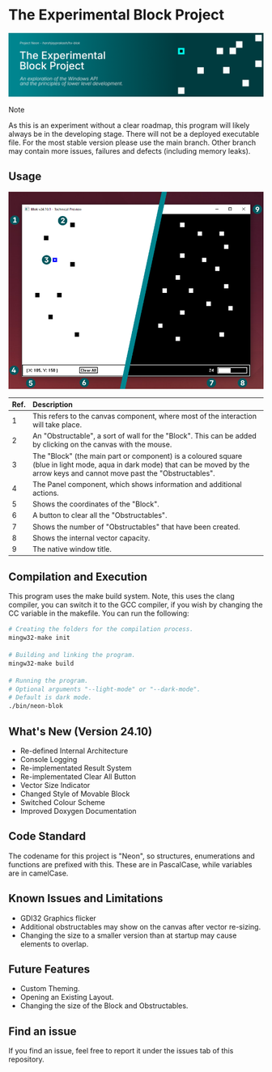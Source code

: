 # The Experimental Block Project

![Banner](./doc/banner.png)

> [!NOTE]
> As this is an experiment without a clear roadmap, this program will likely always be in
> the developing stage. There will not be a deployed executable file. For the most stable
> version please use the main branch. Other branch may contain more issues, failures and
> defects (including memory leaks).

## Usage

![Program Light and Dark Mode](./doc/program-screenshot-light-dark.png)

| Ref. | Description |
|:----------|:------------|
| 1 | This refers to the canvas component, where most of the interaction will take place. |
| 2 | An "Obstructable", a sort of wall for the "Block". This can be added by clicking on the canvas with the mouse. |
| 3 | The "Block" (the main part or component) is a coloured square (blue in light mode, aqua in dark mode) that can be moved by the arrow keys and cannot move past the "Obstructables". |
| 4 | The Panel component, which shows information and additional actions. |
| 5 | Shows the coordinates of the "Block". |
| 6 | A button to clear all the "Obstructables". |
| 7 | Shows the number of "Obstructables" that have been created. |
| 8 | Shows the internal vector capacity. |
| 9 | The native window title. |

## Compilation and Execution

This program uses the make build system. Note, this uses the clang compiler, you can
switch it to the GCC compiler, if you wish by changing the CC variable in the makefile.
You can run the following:

```sh
# Creating the folders for the compilation process.
mingw32-make init

# Building and linking the program.
mingw32-make build

# Running the program. 
# Optional arguments "--light-mode" or "--dark-mode".
# Default is dark mode.
./bin/neon-blok
```

## What's New (Version 24.10)

- Re-defined Internal Architecture
- Console Logging
- Re-implementated Result System
- Re-implementated Clear All Button
- Vector Size Indicator
- Changed Style of Movable Block
- Switched Colour Scheme
- Improved Doxygen Documentation

## Code Standard

The codename for this project is "Neon", so structures, enumerations and functions are
prefixed with this. These are in PascalCase, while variables are in camelCase.

## Known Issues and Limitations

- GDI32 Graphics flicker
- Additional obstructables may show on the canvas after vector re-sizing.
- Changing the size to a smaller version than at startup may cause elements to overlap.

## Future Features

- Custom Theming.
- Opening an Existing Layout.
- Changing the size of the Block and Obstructables.

## Find an issue

If you find an issue, feel free to report it under the issues tab of this repository.
